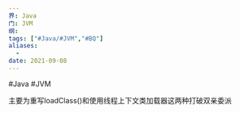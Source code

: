 ```yaml
---
界: Java
门: JVM
纲: 
tags: ["#Java/#JVM","#BQ"]
aliases:
  - 
date: 2021-09-08
---
```

#Java #JVM

主要为重写loadClass()和使用线程上下文类加载器这两种打破双亲委派